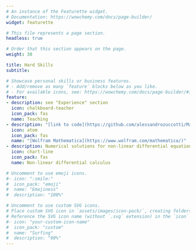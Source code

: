 ```yaml
---
# An instance of the Featurette widget.
# Documentation: https://wowchemy.com/docs/page-builder/
widget: featurette

# This file represents a page section.
headless: true

# Order that this section appears on the page.
weight: 30

title: Hard Skills
subtitle:

# Showcase personal skills or business features.
# - Add/remove as many `feature` blocks below as you like.
# - For available icons, see: https://wowchemy.com/docs/page-builder/#icons
feature:
- description: see "Experience" section
  icon: chalkboard-teacher
  icon_pack: fas
  name: Teaching
- description: "[link to code](https://github.com/alessandrozuccotti/MasterThesis)"
  icon: atom
  icon_pack: fas
  name: "[Wolfram Mathematica](https://www.wolfram.com/mathematica/)"
- description: Numerical solutions for non-linear differential equations
  icon: chart-line
  icon_pack: fas
  name: Non-linear differential calculus

# Uncomment to use emoji icons.
#- icon: ":smile:"
#  icon_pack: "emoji"
#  name: "Emojiness"
#  description: "100%"  

# Uncomment to use custom SVG icons.
# Place custom SVG icon in `assets/images/icon-pack/`, creating folders if necessary.
# Reference the SVG icon name (without `.svg` extension) in the `icon` field.
#- icon: "your-custom-icon-name"
#  icon_pack: "custom"
#  name: "Surfing"
#  description: "90%"
---
```

